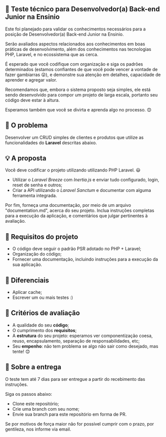 ## :rocket: Teste técnico para Desenvolvedor(a) Back-end Junior na Ensinio

Este foi planejado para validar os conhecimentos necessários para a posição de Desenvolvedor(a) Back-end Junior na Ensinio.

Serão avaliados aspectos relacionados aos conhecimentos em boas práticas de desenvolvimento, além dos conhecimentos nas tecnologias PHP, Laravel, e no ecossistema que as cerca.

É esperado que você codifique com organização e siga os padrões determinados (estamos confiantes de que você pode vencer a vontade de fazer gambiarras :stuck_out_tongue_winking_eye:), e demonstre sua atenção em detalhes, capacidade de aprender e agregar valor.

Recomendamos que, embora o sistema proposto seja simples, ele está sendo desenvolvido para compor um projeto de larga escala, portanto seu código deve estar à altura.

Esperamos também que você se divirta e aprenda algo no processo. :blush:

## :eyes: O problema

Desenvolver um CRUD simples de clientes e produtos que utilize as funcionalidades do **Laravel** descritas abaixo.

## :bulb: A proposta

Você deve codificar o projeto utilizando utilizando PHP Laravel. :smiley:

- Utilizar o _Laravel Breeze_ com _Inertia.js_ e enviar tudo configurado, login, reset de senha e outros;
- Criar a API utilizando o _Laravel Sanctum_ e documentar com alguma ferramenta integrada.

Por fim, forneça uma documentação, por meio de um arquivo "documentation.md", acerca do seu projeto. Inclua instruções completas para a execução da aplicação, e comentários que julgar pertinentes à avaliação.

## :dart: Requisitos do projeto

- O código deve seguir o padrão PSR adotado no PHP + Laravel;
- Organização do código;
- Fornecer uma documentação, incluindo instruções para a execução da sua aplicação.

## :clap: Diferenciais

- Aplicar cache;
- Escrever um ou mais testes :)

## :page_facing_up: Critérios de avaliação

- A qualidade do seu **código**;
- O cumprimento dos **requisitos**;
- A **estrutura** do seu projeto: esperamos ver componentização coesa, reuso, encapsulamento, separação de responsabilidades, etc;
- Seu **empenho**: não tem problema se algo não sair como desejado, mas tente! :blush:

## :email: Sobre a entrega

O teste tem até 7 dias para ser entregue a partir do recebimento das instruções.

Siga os passos abaixo:

- Clone este repositório;
- Crie uma branch com seu nome;
- Envie sua branch para este repositório em forma de PR.

Se por motivos de força maior não for possível cumprir com o prazo, por gentileza, nos informe via email.
